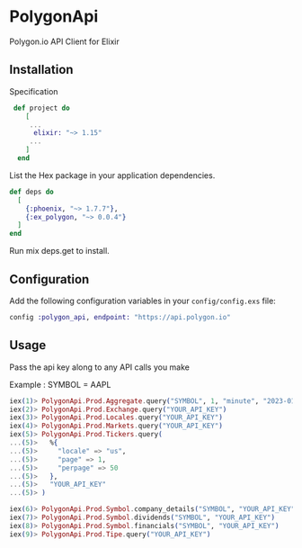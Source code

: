 # PolygonApi

Polygon.io API Client for Elixir

## Installation
Specification
```elixir
 def project do
    [
     ...
      elixir: "~> 1.15"
     ...
    ]
  end
```
List the Hex package in your application dependencies.

```elixir
def deps do
  [
    {:phoenix, "~> 1.7.7"},
    {:ex_polygon, "~> 0.0.4"}
  ]
end
```

Run mix deps.get to install.

## Configuration

Add the following configuration variables in your `config/config.exs` file:

```elixir
config :polygon_api, endpoint: "https://api.polygon.io"
```

## Usage

Pass the api key along to any API calls you make

Example : SYMBOL = AAPL

```elixir
iex(1)> PolygonApi.Prod.Aggregate.query("SYMBOL", 1, "minute", "2023-01-01", "2023-08-01", "YOUR_API_KEY") 
iex(2)> PolygonApi.Prod.Exchange.query("YOUR_API_KEY")
iex(3)> PolygonApi.Prod.Locales.query("YOUR_API_KEY") 
iex(4)> PolygonApi.Prod.Markets.query("YOUR_API_KEY") 
iex(5)> PolygonApi.Prod.Tickers.query(                                                                             
...(5)>   %{
...(5)>     "locale" => "us",
...(5)>     "page" => 1,
...(5)>     "perpage" => 50
...(5)>   },
...(5)>   "YOUR_API_KEY"
...(5)> )

iex(6)> PolygonApi.Prod.Symbol.company_details("SYMBOL", "YOUR_API_KEY")
iex(7)> PolygonApi.Prod.Symbol.dividends("SYMBOL", "YOUR_API_KEY")
iex(8)> PolygonApi.Prod.Symbol.financials("SYMBOL", "YOUR_API_KEY")
iex(9)> PolygonApi.Prod.Tipe.query("YOUR_API_KEY")               
```
